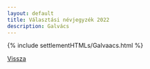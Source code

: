 ```yaml
---
layout: default
title: Választási névjegyzék 2022
description: Galvács
---
```


{% include settlementHTMLs/Galvaacs.html %}

[Vissza](./)